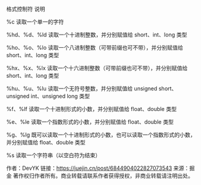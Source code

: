 格式控制符
说明




%c
读取一个单一的字符


%hd、%d、%ld
读取一个十进制整数，并分别赋值给 short、int、long 类型


%ho、%o、%lo
读取一个八进制整数（可带前缀也可不带），并分别赋值给 short、int、long 类型


%hx、%x、%lx
读取一个十六进制整数（可带前缀也可不带），并分别赋值给 short、int、long 类型


%hu、%u、%lu
读取一个无符号整数，并分别赋值给 unsigned short、unsigned int、unsigned long 类型


%f、%lf
读取一个十进制形式的小数，并分别赋值给 float、double 类型


%e、%le
读取一个指数形式的小数，并分别赋值给 float、double 类型


%g、%lg
既可以读取一个十进制形式的小数，也可以读取一个指数形式的小数，并分别赋值给 float、double 类型


%s
读取一个字符串（以空白符为结束）

作者：DevYK
链接：https://juejin.cn/post/6844904022827073543
来源：掘金
著作权归作者所有。商业转载请联系作者获得授权，非商业转载请注明出处。
